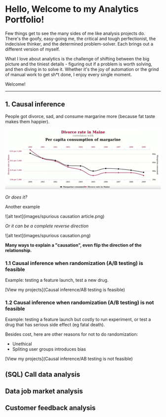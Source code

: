 # Hello, Welcome to my Analytics Portfolio! <br>
Few things get to see the many sides of me like analysis projects do. There's the goofy, easy-going me, the critical and tough perfectionist, the indecisive thinker, and the determined problem-solver. Each brings out a different version of myself. <br>

What I love about analytics is the challenge of shifting between the big picture and the tiniest details - figuring out if a problem is worth solving, and then diving in to solve it. Whether it's the joy of automation or the grind of manual work to get sh*t done, I enjoy every single moment.

Welcome!
_________
## 1. Causal inference 
People got divorce, sad, and consume margarine more (because fat taste makes them happier). <br>

![alt text](images/correlation-causation.png)

*Or does it?* 

Another example <br>

![alt text](images/spurious causation article.png)

*Or it can be a complete reverse direction* <br>

![alt text](images/spurious causation.png)

**Many ways to explain a "causation", even flip the direction of the relationship.**

### 1.1 Causal inference when randomization (A/B testing) is feasible
Example: testing a feature launch, test a new drug.


[View my projects](Causal inference/AB testing is feasible)

### 1.2 Causal inference when randomization (A/B testing) is not feasible
Example: testing a feature launch but costly to run experiment, or test a drug that has serious side effect (eg fatal death).

Besides cost, here are other reasons for not to do randomization:
- Unethical 
- Spliting user groups introduces bias

[View my projects](Causal inference/AB testing is not feasible)

## (SQL) Call data analysis

## Data job market analysis 

## Customer feedback analysis


